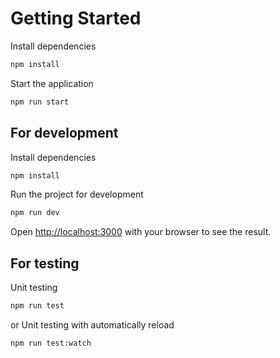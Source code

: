 # Getting Started

Install dependencies

```bash
npm install
```

Start the application

```bash
npm run start
```

## For development

Install dependencies

```bash
npm install
```

Run the project for development

```bash
npm run dev
```

Open [http://localhost:3000](http://localhost:3000) with your browser to see the result.

## For testing
Unit testing

```bash
npm run test
```

or Unit testing with automatically reload

```bash
npm run test:watch
```
